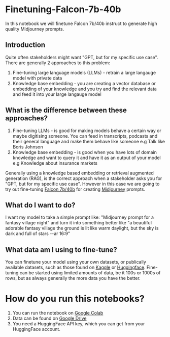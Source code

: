 # Finetuning-Falcon-7b-40b
In this notebook we will finetune Falcon 7b/40b instruct to generate high quality Midjourney prompts. 

## Introduction
Quite often stakeholders might want "GPT, but for my specific use case". There are generally 2 approaches to this problem:

1. Fine-tuning large language models (LLMs) - retrain a large langauge model with private data
2. Knowledge base embedding - you are creating a vector database or embedding of your knowledge and you try and find the relevant data and feed it into your large langauge model 

## What is the difference between these approaches?
1. Fine-tuning LLMs - is good for making models behave a certain way or maybe digitising someone. You can feed in transcripts, podcasts and their general language and make them behave like someone e.g Talk like Boris Johnson
2. Knowledge base embedding - is good when you have lots of domain knowledge and want to query it and have it as an output of your model e.g Knowledge about insurance markets

Generally using a knowledge based embedding or retrieval augmented generation (RAG), is the correct approach when a stakeholder asks you for "GPT, but for my specific use case". However in this case we are going to try out fine-tuning [Falcon 7b/40b](https://huggingface.co/tiiuae/falcon-7b) for creating [Midjourney](https://docs.midjourney.com/docs/model-versions) prompts. 

## What do I want to do?
I want my model to take a simple prompt like: "Midjourney prompt for a fantasy village night" and turn it into something better like "a beautiful adorable fantasy village the ground is lit like warm daylight, but the sky is dark and full of stars --ar 16:9"   

## What data am I using to fine-tune?
You can finetune your model using your own datasets, or publically available datasets, such as those found on [Kaggle](Kaggle.com) or [Huggingface](https://huggingface.co/docs/datasets/index). Fine-tuning can be started using limited amounts of data, be it 100s or 1000s of rows, but as always generally the more data you have the better. 

# How do you run this notebooks?

1. You can run the notebook on [Google Colab](https://colab.research.google.com/drive/1IqL0ay04RwNNcn5R7HzhgBqZ2lPhHloh?usp=sharing)
2. Data can be found on [Google Drive](https://docs.google.com/spreadsheets/d/1u2bbcSRV99t0Bg9AHFtakpnI3NrC_cVXlR6tZ7yOKlM/edit#gid=456317866)
3. You need a HuggingFace API key, which you can get from your HuggingFace account.
